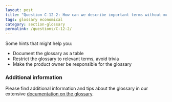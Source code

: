 ```yaml
---
layout: post
title: "Question C-12-2: How can we describe important terms without much effort?"
tags: glossary economical
category: section-glossary
permalink: /questions/C-12-2/
---
```



Some hints that might help you:

* Document the glossary as a table
* Restrict the glossary to relevant terms, avoid trivia
* Make the product owner be responsible for the glossary

### Additional information

Please find additional information and tips about the glossary
in our extensive [documentation on the glossary](http://docs.arc42.org/section-12/).

